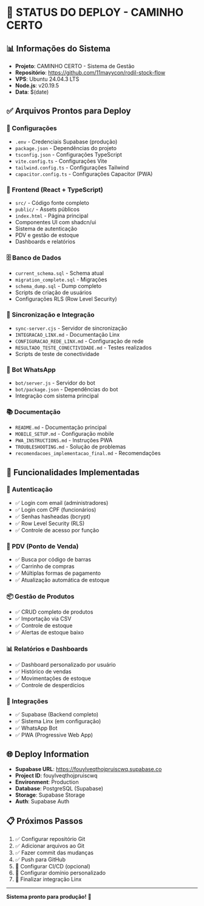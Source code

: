 # 🚀 STATUS DO DEPLOY - CAMINHO CERTO

## 📊 Informações do Sistema
- **Projeto**: CAMINHO CERTO - Sistema de Gestão
- **Repositório**: https://github.com/11mayycon/rodil-stock-flow
- **VPS**: Ubuntu 24.04.3 LTS
- **Node.js**: v20.19.5
- **Data**: $(date)

## ✅ Arquivos Prontos para Deploy

### 🔧 Configurações
- `.env` - Credenciais Supabase (produção)
- `package.json` - Dependências do projeto
- `tsconfig.json` - Configurações TypeScript
- `vite.config.ts` - Configurações Vite
- `tailwind.config.ts` - Configurações Tailwind
- `capacitor.config.ts` - Configurações Capacitor (PWA)

### 📱 Frontend (React + TypeScript)
- `src/` - Código fonte completo
- `public/` - Assets públicos
- `index.html` - Página principal
- Componentes UI com shadcn/ui
- Sistema de autenticação
- PDV e gestão de estoque
- Dashboards e relatórios

### 🗄️ Banco de Dados
- `current_schema.sql` - Schema atual
- `migration_complete.sql` - Migrações
- `schema_dump.sql` - Dump completo
- Scripts de criação de usuários
- Configurações RLS (Row Level Security)

### 🔄 Sincronização e Integração
- `sync-server.cjs` - Servidor de sincronização
- `INTEGRACAO_LINX.md` - Documentação Linx
- `CONFIGURACAO_REDE_LINX.md` - Configuração de rede
- `RESULTADO_TESTE_CONECTIVIDADE.md` - Testes realizados
- Scripts de teste de conectividade

### 🤖 Bot WhatsApp
- `bot/server.js` - Servidor do bot
- `bot/package.json` - Dependências do bot
- Integração com sistema principal

### 📚 Documentação
- `README.md` - Documentação principal
- `MOBILE_SETUP.md` - Configuração mobile
- `PWA_INSTRUCTIONS.md` - Instruções PWA
- `TROUBLESHOOTING.md` - Solução de problemas
- `recomendacoes_implementacao_final.md` - Recomendações

## 🎯 Funcionalidades Implementadas

### 🔐 Autenticação
- ✅ Login com email (administradores)
- ✅ Login com CPF (funcionários)
- ✅ Senhas hasheadas (bcrypt)
- ✅ Row Level Security (RLS)
- ✅ Controle de acesso por função

### 🛒 PDV (Ponto de Venda)
- ✅ Busca por código de barras
- ✅ Carrinho de compras
- ✅ Múltiplas formas de pagamento
- ✅ Atualização automática de estoque

### 📦 Gestão de Produtos
- ✅ CRUD completo de produtos
- ✅ Importação via CSV
- ✅ Controle de estoque
- ✅ Alertas de estoque baixo

### 📊 Relatórios e Dashboards
- ✅ Dashboard personalizado por usuário
- ✅ Histórico de vendas
- ✅ Movimentações de estoque
- ✅ Controle de desperdícios

### 🔄 Integrações
- ✅ Supabase (Backend completo)
- ✅ Sistema Linx (em configuração)
- ✅ WhatsApp Bot
- ✅ PWA (Progressive Web App)

## 🌐 Deploy Information
- **Supabase URL**: https://fouylveqthojpruiscwq.supabase.co
- **Project ID**: fouylveqthojpruiscwq
- **Environment**: Production
- **Database**: PostgreSQL (Supabase)
- **Storage**: Supabase Storage
- **Auth**: Supabase Auth

## 📋 Próximos Passos
1. ✅ Configurar repositório Git
2. ✅ Adicionar arquivos ao Git
3. ✅ Fazer commit das mudanças
4. ✅ Push para GitHub
5. 🔄 Configurar CI/CD (opcional)
6. 🔄 Configurar domínio personalizado
7. 🔄 Finalizar integração Linx

---
**Sistema pronto para produção!** 🎉